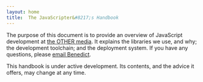 ```yaml
---
layout: home
title:  The JavaScripter&#8217;s Handbook
---
```



The purpose of this document is to provide an overview of JavaScript
development at [the OTHER media][tom]. It explains the libraries we use, and
why; the development toolchain; and the deployment system. If you have any
questions, please [email Benedict][email].

  [tom]:   http://othermedia.com/
  [email]: mailto:benedict.eastaugh@othermedia.com

This handbook is under active development. Its contents, and the advice it
offers, may change at any time.
